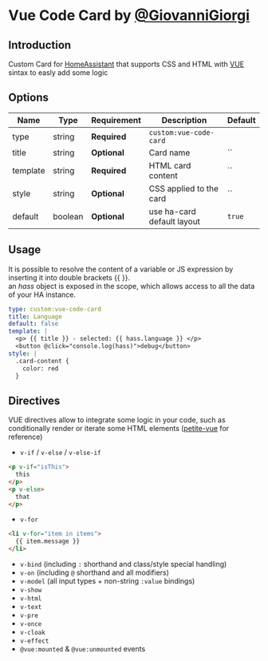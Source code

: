 # Vue Code Card by [@GiovanniGiorgi](https://github.com/GiovanniGiorgi)

## Introduction
Custom Card for [HomeAssistant](home-assistant.io) that supports CSS and HTML with [VUE](https://github.com/vuejs/petite-vue/tree/main) sintax to easly add some logic

## Options

| Name              | Type    | Requirement  | Description                                 | Default             |
| ----------------- | ------- | ------------ | ------------------------------------------- | ------------------- |
| type              | string  | **Required** | `custom:vue-code-card`                      |                     |
| title             | string  | **Optional** | Card name                                   | ``                  |
| template          | string  | **Required** | HTML card content                           | ``                  |
| style             | string  | **Optional** | CSS applied to the card                     | ``                  |
| default           | boolean | **Optional** | use ha-card default layout                  | `true`              |

## Usage

It is possible to resolve the content of a variable or JS expression by inserting it into double brackets {{ }}.\
an _hass_ object is exposed in the scope, which allows access to all the data of your HA instance.

````YAML
type: custom:vue-code-card
title: Language
default: false
template: |
  <p> {{ title }} - selected: {{ hass.language }} </p>
  <button @click="console.log(hass)">debug</button>
style: |
  .card-content {
    color: red
  }
````

## Directives

VUE directives allow to integrate some logic in your code, such as conditionally render or iterate some HTML elements ([petite-vue](https://github.com/vuejs/petite-vue) for reference)

- `v-if` / `v-else` / `v-else-if`
````html
<p v-if="isThis">
  this
</p>
<p v-else>
  that
</p>

``````
- `v-for`
````html
<li v-for="item in items">
  {{ item.message }}
</li>

``````

- `v-bind` (including `:` shorthand and class/style special handling)
- `v-on` (including `@` shorthand and all modifiers)
- `v-model` (all input types + non-string `:value` bindings)
- `v-show`
- `v-html`
- `v-text`
- `v-pre`
- `v-once`
- `v-cloak`
- `v-effect`
- `@vue:mounted` & `@vue:unmounted` events